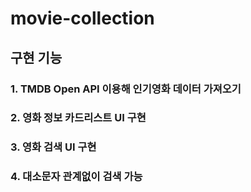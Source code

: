 # movie-collection

## 구현 기능

### 1. TMDB Open API 이용해 인기영화 데이터 가져오기

### 2. 영화 정보 카드리스트 UI 구현

### 3. 영화 검색 UI 구현

### 4. 대소문자 관계없이 검색 가능
